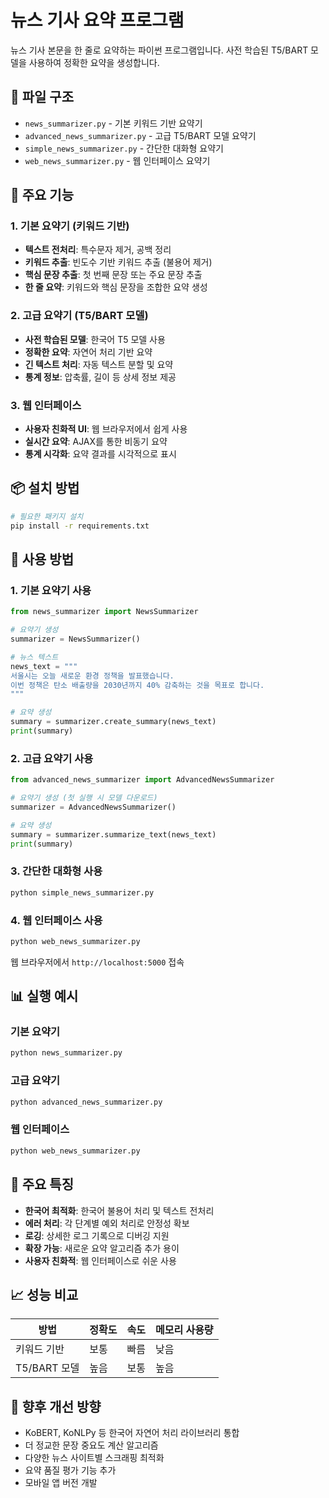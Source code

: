 # 뉴스 기사 요약 프로그램

뉴스 기사 본문을 한 줄로 요약하는 파이썬 프로그램입니다. 사전 학습된 T5/BART 모델을 사용하여 정확한 요약을 생성합니다.

## 📁 파일 구조

- `news_summarizer.py` - 기본 키워드 기반 요약기
- `advanced_news_summarizer.py` - 고급 T5/BART 모델 요약기
- `simple_news_summarizer.py` - 간단한 대화형 요약기
- `web_news_summarizer.py` - 웹 인터페이스 요약기

## 🚀 주요 기능

### 1. 기본 요약기 (키워드 기반)

- **텍스트 전처리**: 특수문자 제거, 공백 정리
- **키워드 추출**: 빈도수 기반 키워드 추출 (불용어 제거)
- **핵심 문장 추출**: 첫 번째 문장 또는 주요 문장 추출
- **한 줄 요약**: 키워드와 핵심 문장을 조합한 요약 생성

### 2. 고급 요약기 (T5/BART 모델)

- **사전 학습된 모델**: 한국어 T5 모델 사용
- **정확한 요약**: 자연어 처리 기반 요약
- **긴 텍스트 처리**: 자동 텍스트 분할 및 요약
- **통계 정보**: 압축률, 길이 등 상세 정보 제공

### 3. 웹 인터페이스

- **사용자 친화적 UI**: 웹 브라우저에서 쉽게 사용
- **실시간 요약**: AJAX를 통한 비동기 요약
- **통계 시각화**: 요약 결과를 시각적으로 표시

## 📦 설치 방법

```bash
# 필요한 패키지 설치
pip install -r requirements.txt
```

## 🎯 사용 방법

### 1. 기본 요약기 사용

```python
from news_summarizer import NewsSummarizer

# 요약기 생성
summarizer = NewsSummarizer()

# 뉴스 텍스트
news_text = """
서울시는 오늘 새로운 환경 정책을 발표했습니다.
이번 정책은 탄소 배출량을 2030년까지 40% 감축하는 것을 목표로 합니다.
"""

# 요약 생성
summary = summarizer.create_summary(news_text)
print(summary)
```

### 2. 고급 요약기 사용

```python
from advanced_news_summarizer import AdvancedNewsSummarizer

# 요약기 생성 (첫 실행 시 모델 다운로드)
summarizer = AdvancedNewsSummarizer()

# 요약 생성
summary = summarizer.summarize_text(news_text)
print(summary)
```

### 3. 간단한 대화형 사용

```bash
python simple_news_summarizer.py
```

### 4. 웹 인터페이스 사용

```bash
python web_news_summarizer.py
```

웹 브라우저에서 `http://localhost:5000` 접속

## 📊 실행 예시

### 기본 요약기

```bash
python news_summarizer.py
```

### 고급 요약기

```bash
python advanced_news_summarizer.py
```

### 웹 인터페이스

```bash
python web_news_summarizer.py
```

## 🔧 주요 특징

- **한국어 최적화**: 한국어 불용어 처리 및 텍스트 전처리
- **에러 처리**: 각 단계별 예외 처리로 안정성 확보
- **로깅**: 상세한 로그 기록으로 디버깅 지원
- **확장 가능**: 새로운 요약 알고리즘 추가 용이
- **사용자 친화적**: 웹 인터페이스로 쉬운 사용

## 📈 성능 비교

| 방법         | 정확도 | 속도 | 메모리 사용량 |
| ------------ | ------ | ---- | ------------- |
| 키워드 기반  | 보통   | 빠름 | 낮음          |
| T5/BART 모델 | 높음   | 보통 | 높음          |

## 🚀 향후 개선 방향

- KoBERT, KoNLPy 등 한국어 자연어 처리 라이브러리 통합
- 더 정교한 문장 중요도 계산 알고리즘
- 다양한 뉴스 사이트별 스크래핑 최적화
- 요약 품질 평가 기능 추가
- 모바일 앱 버전 개발
